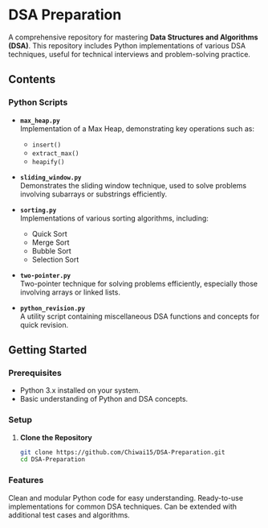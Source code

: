 # **DSA Preparation**

A comprehensive repository for mastering **Data Structures and Algorithms (DSA)**. This repository includes Python implementations of various DSA techniques, useful for technical interviews and problem-solving practice.

## **Contents**

### **Python Scripts**
- **`max_heap.py`**  
  Implementation of a Max Heap, demonstrating key operations such as:
  - `insert()`
  - `extract_max()`
  - `heapify()`
  
- **`sliding_window.py`**  
  Demonstrates the sliding window technique, used to solve problems involving subarrays or substrings efficiently.
  
- **`sorting.py`**  
  Implementations of various sorting algorithms, including:
  - Quick Sort
  - Merge Sort
  - Bubble Sort
  - Selection Sort
  
- **`two-pointer.py`**  
  Two-pointer technique for solving problems efficiently, especially those involving arrays or linked lists.
  
- **`python_revision.py`**  
  A utility script containing miscellaneous DSA functions and concepts for quick revision.

## **Getting Started**

### **Prerequisites**
- Python 3.x installed on your system.
- Basic understanding of Python and DSA concepts.

### **Setup**
1. **Clone the Repository**
   ```bash
   git clone https://github.com/Chiwai15/DSA-Preparation.git
   cd DSA-Preparation
   
### **Features**
Clean and modular Python code for easy understanding.
Ready-to-use implementations for common DSA techniques.
Can be extended with additional test cases and algorithms.